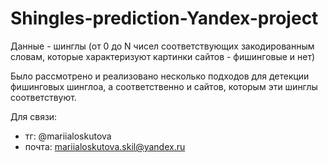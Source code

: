 # Shingles-prediction-Yandex-project

Данные - шинглы (от 0 до N чисел соответствующих закодированным словам, которые характеризуют картинки сайтов - фишинговые и нет)

Было рассмотрено и реализовано несколько подходов для детекции фишинговых шинглоа, а соответственно и сайтов, которым эти шинглы соответствуют.

Для связи: 
- тг: @mariialoskutova
- почта: mariialoskutova.skil@yandex.ru
